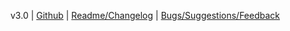 v3.0 | [Github](https://github.com/fterh/rsg-retrivr) | [Readme/Changelog](https://github.com/fterh/rsg-retrivr/blob/master/README.md) | [Bugs/Suggestions/Feedback](https://github.com/fterh/rsg-retrivr/issues)
